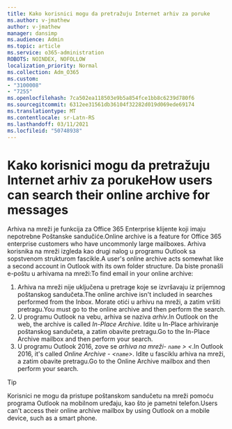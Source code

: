 ```yaml
---
title: Kako korisnici mogu da pretražuju Internet arhiv za poruke
ms.author: v-jmathew
author: v-jmathew
manager: dansimp
ms.audience: Admin
ms.topic: article
ms.service: o365-administration
ROBOTS: NOINDEX, NOFOLLOW
localization_priority: Normal
ms.collection: Adm_O365
ms.custom:
- "3100008"
- "7255"
ms.openlocfilehash: 7ca502ea118503e9b5a854fce1bb8c6239d780f6
ms.sourcegitcommit: 6312ee31561db36104f32282d019d069ede69174
ms.translationtype: MT
ms.contentlocale: sr-Latn-RS
ms.lasthandoff: 03/11/2021
ms.locfileid: "50748938"
---
```

# <a name="how-users-can-search-their-online-archive-for-messages"></a><span data-ttu-id="beb49-102">Kako korisnici mogu da pretražuju Internet arhiv za poruke</span><span class="sxs-lookup"><span data-stu-id="beb49-102">How users can search their online archive for messages</span></span>

<span data-ttu-id="beb49-103">Arhiva na mreži je funkcija za Office 365 Enterprise klijente koji imaju nepotrebne Poštanske sandučiće.</span><span class="sxs-lookup"><span data-stu-id="beb49-103">Online archive is a feature for Office 365 enterprise customers who have uncommonly large mailboxes.</span></span> <span data-ttu-id="beb49-104">Arhiva korisnika na mreži izgleda kao drugi nalog u programu Outlook sa sopstvenom strukturom fascikle.</span><span class="sxs-lookup"><span data-stu-id="beb49-104">A user's online archive acts somewhat like a second account in Outlook with its own folder structure.</span></span> <span data-ttu-id="beb49-105">Da biste pronašli e-poštu u arhivama na mreži:</span><span class="sxs-lookup"><span data-stu-id="beb49-105">To find email in your online archive:</span></span>

1. <span data-ttu-id="beb49-106">Arhiva na mreži nije uključena u pretrage koje se izvršavaju iz prijemnog poštanskog sandučeta.</span><span class="sxs-lookup"><span data-stu-id="beb49-106">The online archive isn't included in searches performed from the Inbox.</span></span> <span data-ttu-id="beb49-107">Morate otići u arhivu na mreži, a zatim vršiti pretragu.</span><span class="sxs-lookup"><span data-stu-id="beb49-107">You must go to the online archive and then perform the search.</span></span>
2. <span data-ttu-id="beb49-108">U programu Outlook na vebu, arhiva se naziva *arhiv*.</span><span class="sxs-lookup"><span data-stu-id="beb49-108">In Outlook on the web, the archive is called *In-Place Archive*.</span></span> <span data-ttu-id="beb49-109">Idite u In-Place arhiviranje poštanskog sandučeta, a zatim obavite pretragu.</span><span class="sxs-lookup"><span data-stu-id="beb49-109">Go to the In-Place Archive mailbox and then perform your search.</span></span>
3. <span data-ttu-id="beb49-110">U programu Outlook 2016, zove se *arhiva na mreži- `name` > <*.</span><span class="sxs-lookup"><span data-stu-id="beb49-110">In Outlook 2016, it's called *Online Archive - <`name`>*.</span></span> <span data-ttu-id="beb49-111">Idite u fasciklu arhiva na mreži, a zatim obavite pretragu.</span><span class="sxs-lookup"><span data-stu-id="beb49-111">Go to the Online Archive mailbox and then perform your search.</span></span>

> [!TIP]
> <span data-ttu-id="beb49-112">Korisnici ne mogu da pristupe poštanskom sandučetu na mreži pomoću programa Outlook na mobilnom uređaju, kao što je pametni telefon.</span><span class="sxs-lookup"><span data-stu-id="beb49-112">Users can't access their online archive mailbox by using Outlook on a mobile device, such as a smart phone.</span></span>
